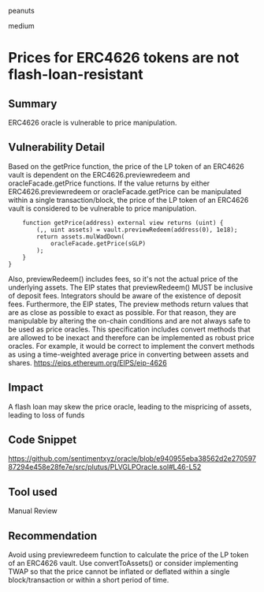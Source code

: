 peanuts

medium

# Prices for ERC4626 tokens are not flash-loan-resistant

## Summary

ERC4626 oracle is vulnerable to price manipulation. 

## Vulnerability Detail

Based on the getPrice function, the price of the LP token of an ERC4626 vault is dependent on the ERC4626.previewredeem and oracleFacade.getPrice functions. If the value returns by either ERC4626.previewredeem or oracleFacade.getPrice can be manipulated within a single transaction/block, the price of the LP token of an ERC4626 vault is considered to be vulnerable to price manipulation.

```solidity
    function getPrice(address) external view returns (uint) {
        (,, uint assets) = vault.previewRedeem(address(0), 1e18);
        return assets.mulWadDown(
            oracleFacade.getPrice(sGLP)
        );
    }
}
```
Also, previewRedeem() includes fees, so it's not the actual price of the underlying assets. The EIP states that previewRedeem() MUST be inclusive of deposit fees. Integrators should be aware of the existence of deposit fees. Furthermore, the EIP states, The preview methods return values that are as close as possible to exact as possible. For that reason, they are manipulable by altering the on-chain conditions and are not always safe to be used as price oracles. This specification includes convert methods that are allowed to be inexact and therefore can be implemented as robust price oracles. For example, it would be correct to implement the convert methods as using a time-weighted average price in converting between assets and shares. https://eips.ethereum.org/EIPS/eip-4626

## Impact

A flash loan may skew the price oracle, leading to the mispricing of assets, leading to loss of funds

## Code Snippet

https://github.com/sentimentxyz/oracle/blob/e940955eba38562d2e27059787294e458e28fe7e/src/plutus/PLVGLPOracle.sol#L46-L52

## Tool used

Manual Review

## Recommendation

Avoid using previewredeem function to calculate the price of the LP token of an ERC4626 vault. Use convertToAssets() or consider implementing TWAP so that the price cannot be inflated or deflated within a single block/transaction or within a short period of time.
